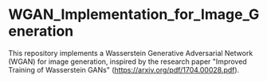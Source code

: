 # WGAN_Implementation_for_Image_Generation
This repository implements a Wasserstein Generative Adversarial Network (WGAN) for image generation, inspired by the research paper "Improved Training of Wasserstein GANs" (https://arxiv.org/pdf/1704.00028.pdf).
